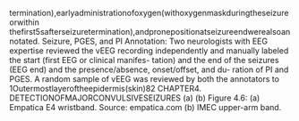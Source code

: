 termination),earlyadministrationofoxygen(withoxygenmaskduringtheseizureorwithin
thefirst5safterseizuretermination),andpronepositionatseizureendwerealsoannotated.
Seizure, PGES, and PI Annotation: Two neurologists with EEG expertise reviewed the
vEEG recording independently and manually labeled the start (first EEG or clinical manifes-
tation) and the end of the seizures (EEG end) and the presence/absence, onset/offset, and du-
ration of PI and PGES. A random sample of vEEG was reviewed by both the annotators to
1Outermostlayeroftheepidermis(skin)82 CHAPTER4. DETECTIONOFMAJORCONVULSIVESEIZURES
(a) (b)
Figure 4.6: (a) Empatica E4 wristband. Source: empatica.com (b) IMEC upper-arm band.